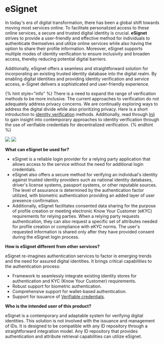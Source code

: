 # eSignet

In today's era of digital transformation, there has been a global shift towards moving most services online. To facilitate personalized access to these online services, a secure and trusted digital identity is crucial. **eSignet** strives to provide a user-friendly and effective method for individuals to authenticate themselves and utilize online services while also having the option to share their profile information. Moreover, eSignet supports multiple modes of identity verification to ensure inclusivity and broaden access, thereby reducing potential digital barriers.

Additionally, eSignet offers a seamless and straightforward solution for incorporating an existing trusted identity database into the digital realm. By enabling digital identities and providing identity verification and service access, e-Signet delivers a sophisticated and user-friendly experience.

{% hint style="info" %}
There is a need to expand the range of verification methods to be more inclusive. The current approaches to verification do not adequately address privacy concerns. We are continually exploring ways to address the digital divide while also prioritizing privacy. Here is a short introduction to [identity verification](glossary.md#identity-verification) methods. Additionally, read through [Inji](https://docs.mosip.io/inji/) to gain insight into contemporary approaches to identity verification through the use of verifiable credentials for decentralized verification.
{% endhint %}

![](\_images/e-signet-qr.jpg) ![](\_images/e-signet-bio.jpg)

**What can eSignet be used for?**

* eSignet is a reliable login provider for a relying party application that allows access to the service without the need for additional login credentials.
* eSignet also offers a secure method for verifying an individual's identity against trusted identity providers such as national identity databases, driver's license systems, passport systems, or other reputable sources. The level of assurance is determined by the authentication factor utilized, with biometric authentication providing an added layer of user presence confirmation.
* Additionally, eSignet facilitates consented data sharing for the purpose of profile creation or meeting electronic Know Your Customer (eKYC) requirements for relying parties. When a relying party requests authentication, they can also request a specific set of attributes needed for profile creation or compliance with eKYC norms. The user's requested information is shared only after they have provided consent during the eSignet login process.

**How is eSignet different from other services?**

eSignet re-imagines authentication services to factor in emerging trends and the need for assured digital identities. It brings critical capabilities to the authentication process:

* Framework to seamlessly integrate existing identity stores for authentication and KYC (Know Your Customer) requirements.
* Robust support for biometric authentication.
* Comprehensive support for wallet-based authentication.
* Support for issuance of [Verifiable credentials](overview/features/#verifiable-credentials-issuance).

**Who is the intended user of this product?**

eSignet is a contemporary and adaptable system for verifying digital identities. This solution is not involved with the issuance and management of IDs. It is designed to be compatible with any ID repository through a straightforward integration model. Any ID repository that provides authentication and attribute retrieval capabilities can utilize eSignet.
